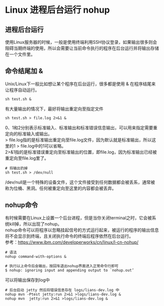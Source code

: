 # Linux 进程后台运行 nohup
## 进程后台运行
使用Linux服务器的时候，一般是使用终端利用SSH协议登录，如果输出很多则会阻碍当期终端的使用，所以会需要让当前命令执行的程序在后台运行并将输出存储在一个文件里。
## 命令结尾加 &
Unix/Linux下一般比如想让某个程序在后台运行，很多都是使用 & 在程序结尾来让程序自动运行。
```
sh test.sh &
```
有大量输出的情况下，最好将输出重定向至指定文件
```
sh test.sh > file.log 2>&1 &
```
0、1和2分别表示标准输入、标准输出和标准错误信息输出，可以用来指定需要重定向的标准输入或输出。</br>
\> file.log指的是标准输出重定向至file.log文件，因为默认就是标准输出，所以这里的1 > file.log中的1可以省略。</br>
2>&1指的是标准错误重定向至标准输出的位置，即file.log，因为标准输出已经被重定向至file.log里了。</br>
```
# 将输出扔掉
sh test.sh > /dev/null
```
/dev/null是一个特殊的设备文件，这个文件接受到任何数据都会被丢系，通常被称为位桶、黑洞。任何被重定向至这里的内容都会被丢弃。

## nohup命令
有时候需要在Linux上设置一个后台进程，但是当你关闭terminal之时，它会被系统kill掉，所以出现了nohup。</br>
nohup命令可以将程序以忽略挂起信号的方式运行起来，被运行的程序的输出信息将不会显示到终端，且关闭执行命令的终端后程序依然在后台运行。</br>
参考：https://www.ibm.com/developerworks/cn/linux/l-cn-nohup/
```
# 语法
nohup command-with-options &

# 执行以上命令后会输出，按回车退出nohup界面进入正常命令行即可
$ nohup: ignoring input and appending output to `nohup.out’
```
可以将输出保存到log中
```
# 后台启动 jetty 然后将错误信息存在 logs/lians-dev.log 中
nohup mvn -Ptest jetty:run 2>&1 >logs/lians-dev.log &   
nohup mvn  jetty:run 2>&1 >logs/lians-dev.log &  
```

